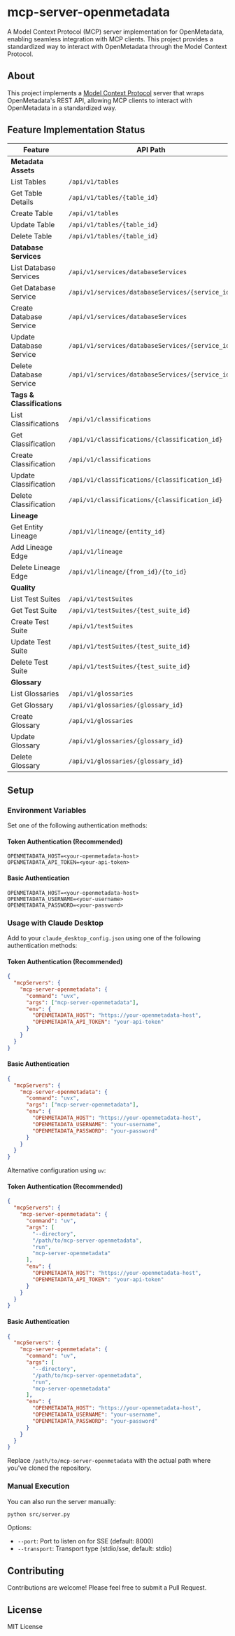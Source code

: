 # mcp-server-openmetadata

A Model Context Protocol (MCP) server implementation for OpenMetadata, enabling seamless integration with MCP clients. This project provides a standardized way to interact with OpenMetadata through the Model Context Protocol.

## About

This project implements a [Model Context Protocol](https://modelcontextprotocol.io/introduction) server that wraps OpenMetadata's REST API, allowing MCP clients to interact with OpenMetadata in a standardized way.

## Feature Implementation Status

| Feature | API Path | Status |
|---------|----------|--------|
| **Metadata Assets** | | |
| List Tables | `/api/v1/tables` | ❌ |
| Get Table Details | `/api/v1/tables/{table_id}` | ❌ |
| Create Table | `/api/v1/tables` | ❌ |
| Update Table | `/api/v1/tables/{table_id}` | ❌ |
| Delete Table | `/api/v1/tables/{table_id}` | ❌ |
| **Database Services** | | |
| List Database Services | `/api/v1/services/databaseServices` | ❌ |
| Get Database Service | `/api/v1/services/databaseServices/{service_id}` | ❌ |
| Create Database Service | `/api/v1/services/databaseServices` | ❌ |
| Update Database Service | `/api/v1/services/databaseServices/{service_id}` | ❌ |
| Delete Database Service | `/api/v1/services/databaseServices/{service_id}` | ❌ |
| **Tags & Classifications** | | |
| List Classifications | `/api/v1/classifications` | ❌ |
| Get Classification | `/api/v1/classifications/{classification_id}` | ❌ |
| Create Classification | `/api/v1/classifications` | ❌ |
| Update Classification | `/api/v1/classifications/{classification_id}` | ❌ |
| Delete Classification | `/api/v1/classifications/{classification_id}` | ❌ |
| **Lineage** | | |
| Get Entity Lineage | `/api/v1/lineage/{entity_id}` | ❌ |
| Add Lineage Edge | `/api/v1/lineage` | ❌ |
| Delete Lineage Edge | `/api/v1/lineage/{from_id}/{to_id}` | ❌ |
| **Quality** | | |
| List Test Suites | `/api/v1/testSuites` | ❌ |
| Get Test Suite | `/api/v1/testSuites/{test_suite_id}` | ❌ |
| Create Test Suite | `/api/v1/testSuites` | ❌ |
| Update Test Suite | `/api/v1/testSuites/{test_suite_id}` | ❌ |
| Delete Test Suite | `/api/v1/testSuites/{test_suite_id}` | ❌ |
| **Glossary** | | |
| List Glossaries | `/api/v1/glossaries` | ❌ |
| Get Glossary | `/api/v1/glossaries/{glossary_id}` | ❌ |
| Create Glossary | `/api/v1/glossaries` | ❌ |
| Update Glossary | `/api/v1/glossaries/{glossary_id}` | ❌ |
| Delete Glossary | `/api/v1/glossaries/{glossary_id}` | ❌ |

## Setup

### Environment Variables

Set one of the following authentication methods:

#### Token Authentication (Recommended)
```
OPENMETADATA_HOST=<your-openmetadata-host>
OPENMETADATA_API_TOKEN=<your-api-token>
```

#### Basic Authentication
```
OPENMETADATA_HOST=<your-openmetadata-host>
OPENMETADATA_USERNAME=<your-username>
OPENMETADATA_PASSWORD=<your-password>
```

### Usage with Claude Desktop

Add to your `claude_desktop_config.json` using one of the following authentication methods:

#### Token Authentication (Recommended)
```json
{
  "mcpServers": {
    "mcp-server-openmetadata": {
      "command": "uvx",
      "args": ["mcp-server-openmetadata"],
      "env": {
        "OPENMETADATA_HOST": "https://your-openmetadata-host",
        "OPENMETADATA_API_TOKEN": "your-api-token"
      }
    }
  }
}
```

#### Basic Authentication
```json
{
  "mcpServers": {
    "mcp-server-openmetadata": {
      "command": "uvx",
      "args": ["mcp-server-openmetadata"],
      "env": {
        "OPENMETADATA_HOST": "https://your-openmetadata-host",
        "OPENMETADATA_USERNAME": "your-username",
        "OPENMETADATA_PASSWORD": "your-password"
      }
    }
  }
}
```

Alternative configuration using `uv`:

#### Token Authentication (Recommended)
```json
{
  "mcpServers": {
    "mcp-server-openmetadata": {
      "command": "uv",
      "args": [
        "--directory",
        "/path/to/mcp-server-openmetadata",
        "run",
        "mcp-server-openmetadata"
      ],
      "env": {
        "OPENMETADATA_HOST": "https://your-openmetadata-host",
        "OPENMETADATA_API_TOKEN": "your-api-token"
      }
    }
  }
}
```

#### Basic Authentication
```json
{
  "mcpServers": {
    "mcp-server-openmetadata": {
      "command": "uv",
      "args": [
        "--directory",
        "/path/to/mcp-server-openmetadata",
        "run",
        "mcp-server-openmetadata"
      ],
      "env": {
        "OPENMETADATA_HOST": "https://your-openmetadata-host",
        "OPENMETADATA_USERNAME": "your-username",
        "OPENMETADATA_PASSWORD": "your-password"
      }
    }
  }
}
```

Replace `/path/to/mcp-server-openmetadata` with the actual path where you've cloned the repository.

### Manual Execution

You can also run the server manually:
```bash
python src/server.py
```

Options:
- `--port`: Port to listen on for SSE (default: 8000)
- `--transport`: Transport type (stdio/sse, default: stdio)

## Contributing

Contributions are welcome! Please feel free to submit a Pull Request.

## License

MIT License
